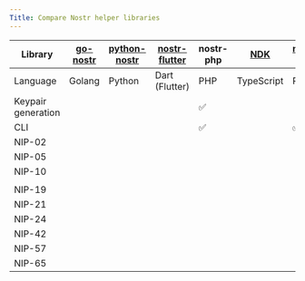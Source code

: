 ```yaml
---
Title: Compare Nostr helper libraries
---
```


| Library | [go-nostr](https://github.com/nbd-wtf/go-nostr) | [python-nostr](https://github.com/jeffthibault/python-nostr) | [nostr-flutter](https://pub.dev/documentation/nostr/latest/nostr/nostr-library.html) | nostr-php | [NDK](https://ndk.fyi/docs/) | [nostr-rust](https://rust-nostr.org/) |
| --- |-------------------------------------------------|--------------------------------------------------------------|--------------------------------------------------------------------------------------| --- |------------------------------|---------------------------------------|
| Language | Golang                                          | Python                                                       | Dart (Flutter)                                                                       | PHP | TypeScript                   | Rust                                  |
| Keypair generation |                                                 |                                                              |                                                                                      | ✅ |                              |                                       |
| CLI |                                                 |                                                              |                                                                                      | ✅ |                              | ✅                                     |
| NIP-02 |                                                 |                                                              |                                                                                      |  |                              |                                       |
| NIP-05 |                                                 |                                                              |                                                                                      |  |                              |                                       |
| NIP-10 |                                                 |                                                              |                                                                                      |  |                              |                                       |
|  |                                                 |                                                              |                                                                                      |  |                              |                                       |
| NIP-19 |                                                 |                                                              |                                                                                      |  |                              |                                       |
| NIP-21 |                                                 |                                                              |                                                                                      |  |                              |                                       |
| NIP-24 |                                                 |                                                              |                                                                                      |  |                              |                                       |
| NIP-42 |                                                 |                                                              |                                                                                      |  |                              |                                       |
| NIP-57 |                                                 |                                                              |                                                                                      |  |                              |                                       |
| NIP-65 |                                                 |                                                              |                                                                                      |  |                              |                                       |